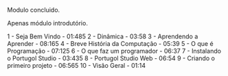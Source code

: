 Modulo concluido.

Apenas módulo introdutório.

1 - Seja Bem Vindo - 01:485
2 - Dinâmica - 03:58
3 - Aprendendo a Aprender - 08:165
4 - Breve História da Computação - 05:39
5 - O que é Programação - 07:125
6 - O que faz um programador - 06:37
7 - Instalando o Portugol Studio - 03:435
8 - Portugol Studio Web - 06:54
9 - Criando o primeiro projeto - 06:565
10 - Visão Geral - 01:14